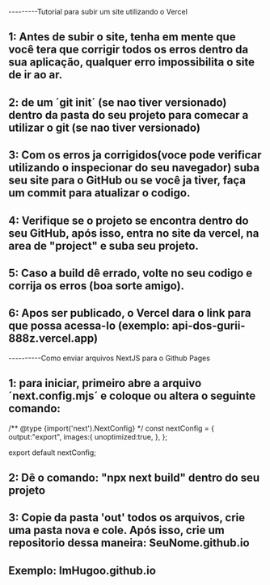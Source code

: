 ---------Tutorial para subir um site utilizando o Vercel


## 1: Antes de subir o site, tenha em mente que você tera que corrigir todos os erros dentro da sua aplicação, qualquer erro impossibilita o site de ir ao ar.

## 2: de um ´git init´ (se nao tiver versionado) dentro da pasta do seu projeto para comecar a utilizar o git (se nao tiver versionado)

## 3: Com os erros ja corrigidos(voce pode verificar utilizando o inspecionar do seu navegador) suba seu site para o GitHub ou se você ja tiver, faça um commit para atualizar o codigo.

## 4: Verifique se o projeto se encontra dentro do seu GitHub, após isso, entra no site da vercel, na area de "project" e suba seu projeto.

## 5: Caso a build dê errado, volte no seu codigo e corrija os erros (boa sorte amigo).

## 6: Apos ser publicado, o Vercel dara o link para que possa acessa-lo (exemplo: api-dos-gurii-888z.vercel.app)



----------Como enviar arquivos NextJS para o Github Pages 



## 1: para iniciar, primeiro abre a arquivo ´next.config.mjs´ e coloque ou altera o seguinte comando: 

/** @type {import('next').NextConfig} */
const nextConfig = {
    output:"export",
    images:{
        unoptimized:true,
    },
};

export default nextConfig;

## 2: Dê o comando: "npx next build" dentro do seu projeto

## 3: Copie da pasta 'out' todos os arquivos, crie uma pasta nova e cole. Após isso, crie um repositorio dessa maneira: SeuNome.github.io

## Exemplo: ImHugoo.github.io




